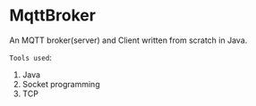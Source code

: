 # MqttBroker
An MQTT broker(server) and Client written from scratch in Java.

`Tools used`:
1. Java
2. Socket programming
3. TCP

